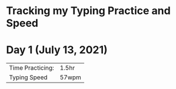 # Tracking my Typing Practice and Speed

# Day 1 (July 13, 2021)

|                  |       |
| :--------------- | :---- |
| Time Practicing: | 1.5hr |
| Typing Speed     | 57wpm |

